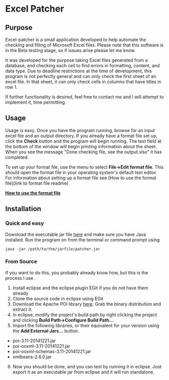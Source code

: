 Excel Patcher
======

Purpose
------
Excel-patcher is a small application developed to help automate the checking and filling of Microsoft Excel files. Please note that this software is in the Beta testing stage, so if issues arise please let me know.

It was developed for the purpose taking Excel files generated from a database, and checking each cell to find errors in formatting, content, and data type. Due to deadline restrictions at the time of development, this program is not perfectly general and can only check the first sheet of an excel file. In that sheet, it can only check cells in columns that have titles in row 1.

If further functionality is desired, feel free to contact me and I will attempt to implement it, time permitting.

Usage
-----
Usage is easy. Once you have the program running, browse for an input excel file and an output directory. If you already have a format file set up, click the **Check**  button and the program will begin running. The text field at the bottom of the window will begin printing information about the sheet. When you see the message "Done checking file, see the output.xlsx" it has completed.

To set up your format file, use the menu to select **File→Edit format file**. This should open the format file in your operating system's default text editor. For information about setting up a format file see [How to use the format file](link to format file readme)

**[How to use the format file](https://github.com/WabashCannon/excel-patcher/Format_Manual.md)**

Installation
------
### Quick and easy
Download the executable jar file [here](linktojar) and make sure you have Java
installed. Run the program on from the terminal or command prompt using 

`java -jar /path/to/the/jarfile/patcher.jar`

### From Source
If you want to do this, you probably already know how, but this is the process I use.

1. Install eclipse and the eclipse plugin EGit if you do not have them already
2. Clone the source code in eclipse using EGit
3. Download the Apache POI library  [here](https://poi.apache.org/download.html). Grab the binary distribution and extract it.
4. In eclipse, modify the project's build path by right clicking the project and clicking **Build Path→Configure Build Path...**
5. Import the following libraries, or their equivalent for your version using the **Add External Jars...** button.
  * poi-3.11-20141221.jar
  * poi-ooxml-3.11-20141221.jar
  * poi-ooxml-schemas-3.11-20141221.jar
  * xmlbeans-2.6.0.jar
6. Now you should be done, and you can test by running it in eclipse. Just export it as an executable jar from eclipse and it will run standalone.

